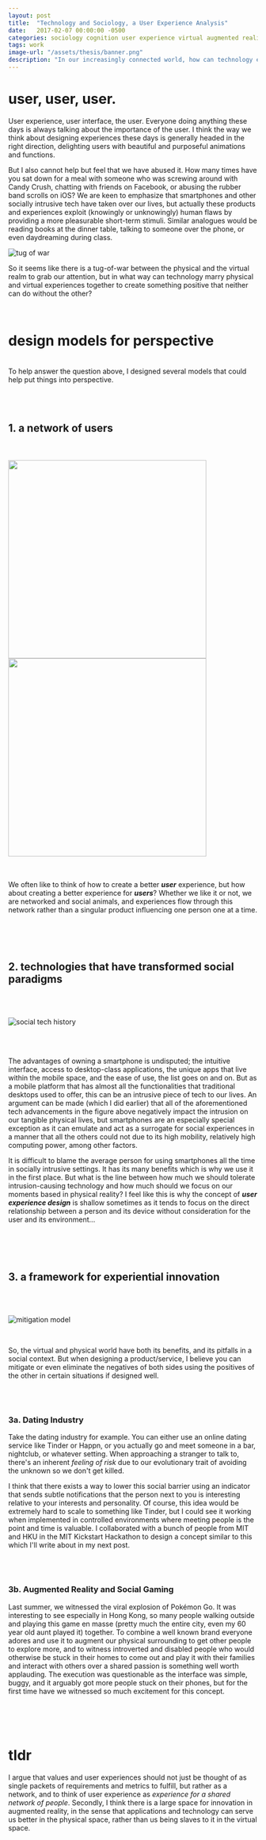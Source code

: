```yaml
---
layout: post
title:  "Technology and Sociology, a User Experience Analysis"
date:   2017-02-07 00:00:00 -0500
categories: sociology cognition user experience virtual augmented reality
tags: work
image-url: "/assets/thesis/banner.png"
description: "In our increasingly connected world, how can technology enhance our physical world rather than replace it?"
---
```


# user, user, user.

User experience, user interface, the user. Everyone doing anything these days is always talking about the importance of the user. I think the way we think about designing experiences these days is generally headed in the right direction, delighting users with beautiful and purposeful animations and functions.

But I also cannot help but feel that we have abused it. How many times have you sat down for a meal with someone who was screwing around with Candy Crush, chatting with friends on Facebook, or abusing the rubber band scrolls on iOS? We are keen to emphasize that smartphones and other socially intrusive tech have taken over our lives, but actually these products and experiences exploit (knowingly or unknowingly) human flaws by providing a more pleasurable short-term stimuli. Similar analogues would be reading books at the dinner table, talking to someone over the phone, or even daydreaming during class.

![tug of war][tug of war]

So it seems like there is a tug-of-war between the physical and the virtual realm to grab our attention, but in what way can technology marry physical and virtual experiences together to create something positive that neither can do without the other?

<br>

# design models for perspective

<br>
To help answer the question above, I designed several models that could help put things into perspective.

<br><br>

## 1. a network of users

<br>
<br>
<img src="assets/thesis/ux-1.png" style="width: 400px; max-width: 100%"><img src="assets/thesis/ux-2.png" style="width: 400px; max-width: 100%">
<br><br><br>

We often like to think of how to create a better ***user*** experience, but how about creating a better experience for ***users***? Whether we like it or not, we are networked and social animals, and experiences flow through this network rather than a singular product influencing one person one at a time.

<br><br><br>

## 2. technologies that have transformed social paradigms 

<br><br>

![social tech history][social tech history]

<br><br>

The advantages of owning a smartphone is undisputed; the intuitive interface, access to desktop-class applications, the unique apps that live within the mobile space, and the ease of use, the list goes on and on. But as a mobile platform that has almost all the functionalities that traditional desktops used to offer, this can be an intrusive piece of tech to our lives. An argument can be made (which I did earlier) that all of the aforementioned tech advancements in the figure above negatively impact the intrusion on our tangible physical lives, but smartphones are an especially special exception as it can emulate and act as a surrogate for social experiences in a manner that all the others could not due to its high mobility, relatively high computing power, among other factors.

It is difficult to blame the average person for using smartphones all the time in socially intrusive settings. It has its many benefits which is why we use it in the first place. But what is the line between how much we should tolerate intrusion-causing technology and how much should we focus on our moments based in physical reality? I feel like this is why the concept of ***user experience design*** is shallow sometimes as it tends to focus on the direct relationship between a person and its device without consideration for the user and its environment...

<br><br><br>

## 3. a framework for experiential innovation

<br><br>

![mitigation model][mitigation model]

<br>

So, the virtual and physical world have both its benefits, and its pitfalls in a social context. But when designing a product/service, I believe you can mitigate or even eliminate the negatives of both sides using the positives of the other in certain situations if designed well.

<br><br>

### 3a. Dating Industry

Take the dating industry for example. You can either use an online dating service like Tinder or Happn, or you actually go and meet someone in a bar, nightclub, or whatever setting. When approaching a stranger to talk to, there's an inherent *feeling of risk* due to our evolutionary trait of avoiding the unknown so we don't get killed.

I think that there exists a way to lower this social barrier using an indicator that sends subtle notifications that the person next to you is interesting relative to your interests and personality. Of course, this idea would be extremely hard to scale to something like Tinder, but I could see it working when implemented in controlled environments where meeting people is the point and time is valuable. I collaborated with a bunch of people from MIT and HKU in the MIT Kickstart Hackathon to design a concept similar to this which I'll write about in my next post.

<br><br>

### 3b. Augmented Reality and Social Gaming

Last summer, we witnessed the viral explosion of Pokémon Go. It was interesting to see especially in Hong Kong, so many people walking outside and playing this game en masse (pretty much the entire city, even my 60 year old aunt played it) together. To combine a well known brand everyone adores and use it to augment our physical surrounding to get other people to explore more, and to witness introverted and disabled people who would otherwise be stuck in their homes to come out and play it with their families and interact with others over a shared passion is something well worth applauding. The execution was questionable as the interface was simple, buggy, and it arguably got more people stuck on their phones, but for the first time have we witnessed so much excitement for this concept.

<br><br><br>

# tldr

I argue that values and user experiences should not just be thought of as single packets of requirements and metrics to fulfill, but rather as a network, and to think of user experience as *experience for a shared network of people*. Secondly, I think there is a large space for innovation in augmented reality, in the sense that applications and technology can serve us better in the physical space, rather than us being slaves to it in the virtual space.

[tug of war]: assets/thesis/tug-of-war.png
[social tech history]: assets/thesis/history-of-social-tech.png
[mitigation model]: assets/thesis/mitigation-model.png